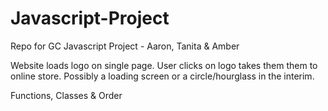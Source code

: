 # Javascript-Project
Repo for GC Javascript Project  - Aaron, Tanita &amp; Amber

Website loads logo on single page. User clicks on logo takes them them to online store. Possibly a loading screen or a circle/hourglass in the interim. 

Functions, Classes & Order